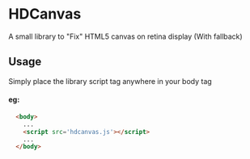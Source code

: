 # HDCanvas
A small library to "Fix" HTML5 canvas on retina display (With fallback)


## Usage
Simply place the library script tag anywhere in your body tag

#### eg:
```html
  <body>
    ...
    <script src='hdcanvas.js'></script>
    ...
  </body>
```
